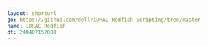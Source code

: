 ```yaml
---
layout: shorturl
go: https://github.com/dell/iDRAC-Redfish-Scripting/tree/master
name: iDRAC Redfish
dt: 240407152001
---
```

